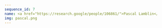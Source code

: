 ```yaml
---
sequence_id: 7
name: <a href="https://research.google/people/106861/">Pascal Lamblin</a>
img: pascal.png
---
```

